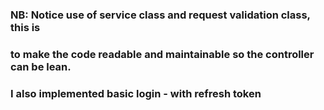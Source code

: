 ### NB: Notice use of service class and request validation class, this is
### to make the code readable and maintainable so the controller can be lean.
### I also implemented basic login - with refresh token